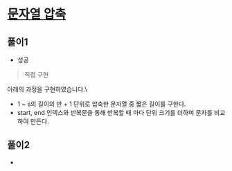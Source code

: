 # [문자열 압축](https://programmers.co.kr/learn/courses/30/lessons/60057)

## 풀이1
- 성공

> 직접 구현

아래의 과정을 구현하였습니다.\
- 1 ~ s의 길이의 반 + 1 단위로 압축한 문자열 중 짧은 길이를 구한다.
- start, end 인덱스와 반복문을 통해 반복할 때 마다 단위 크기를 더하며 문자를 비교하여 만든다.

## 풀이2
-